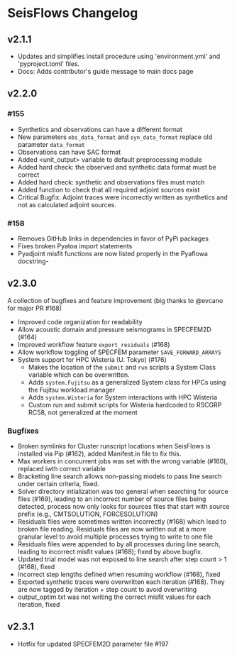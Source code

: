 # SeisFlows Changelog

## v2.1.1

- Updates and simplifies install procedure using 'environment.yml' and 
  'pyproject.toml' files. 
- Docs: Adds contributor's guide message to main docs page

## v2.2.0

### #155
- Synthetics and observations can have a different format
- New parameters `obs_data_format` and `syn_data_format` replace old parameter
  `data_format`
- Observations can have SAC format
- Added <unit_output> variable to default preprocessing module
- Added hard check: the observed and synthetic data format must be correct
- Added hard check: synthetic and observations files must match
- Added function to check that all required adjoint sources exist
- Critical Bugfix: Adjoint traces were incorrectly written as synthetics and not
  as calculated adjoint sources.

### #158
- Removes GitHub links in dependencies in favor of PyPi packages
- Fixes broken Pyatoa import statements
- Pyadjoint misfit functions are now listed properly in the Pyaflowa docstring- 


## v2.3.0
A collection of bugfixes and feature improvement (big thanks to @evcano for major PR #168)

- Improved code organization for readability 
- Allow acoustic domain and pressure seismograms in SPECFEM2D (#164)
- Improved workflow feature `export_residuals` (#168)
- Allow workflow toggling of SPECFEM parameter `SAVE_FORWARD_ARRAYS`
- System support for HPC Wisteria (U. Tokyo) (#176)
	- Makes the location of the `submit` and `run` scripts a System Class 
	  variable which can be overwritten. 
	- Adds `system.Fujitsu` as a generalized System class for HPCs using the 
	  Fujitsu workload manager
	- Adds `system.Wisteria` for System interactions with HPC Wisteria
	- Custom run and submit scripts for Wisteria hardcoded to RSCGRP RC58, not 
	  generalized at the moment

### Bugfixes
- Broken symlinks for Cluster runscript locations when SeisFlows is 
  installed via Pip (#162), added Manifest.in file to fix this.
- Max workers in concurrent jobs was set with the wrong variable (#160), replaced iwth correct variable
- Bracketing line search allows non-passing models to pass line search under certain criteria, fixed.
- Solver directory intialization was too general when searching for 
  source files (#169), leading to an incorrect number of source files being detected, process now only looks for sources files that start with source prefix (e.g., CMTSOLUTION, FORCESOLUTION)
- Residuals files were sometimes written incorrectly (#168) which lead to broken file reading. Residuals files are now written out at a more granular level to avoid multiple processes trying to write to one file
- Residuals files were appended to by all processes during line search, leading to incorrect misfit values (#168); fixed by above bugfix.
- Updated trial model was not exposed to line search after step count > 1   (#168), fixed
- Incorrect step lengths defined when resuming workflow (#168), fixed
- Exported synthetic traces were overwritten each iteration (#168). They are now tagged by iteration + step count to avoid overwriting
- output_optim.txt was not writing the correct misfit values for each 
  iteration, fixed

## v2.3.1
- Hotfix for updated SPECFEM2D parameter file #197
